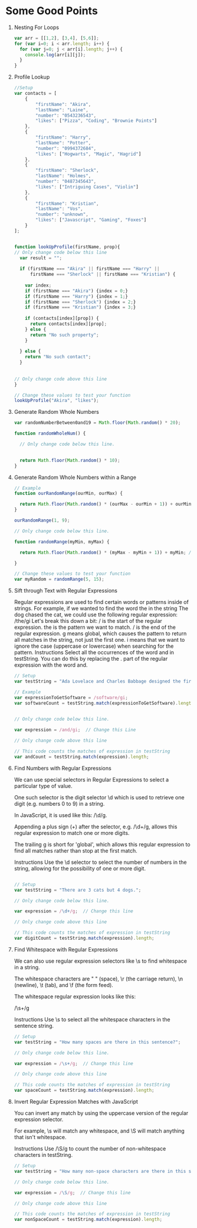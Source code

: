 # Some Good Points

1. Nesting For Loops
    ```javascript
    var arr = [[1,2], [3,4], [5,6]];
    for (var i=0; i < arr.length; i++) {
      for (var j=0; j < arr[i].length; j++) {
        console.log(arr[i][j]);
      }
    }
    ```

2. Profile Lookup
    ```javascript
    //Setup
    var contacts = [
        {
            "firstName": "Akira",
            "lastName": "Laine",
            "number": "0543236543",
            "likes": ["Pizza", "Coding", "Brownie Points"]
        },
        {
            "firstName": "Harry",
            "lastName": "Potter",
            "number": "0994372684",
            "likes": ["Hogwarts", "Magic", "Hagrid"]
        },
        {
            "firstName": "Sherlock",
            "lastName": "Holmes",
            "number": "0487345643",
            "likes": ["Intriguing Cases", "Violin"]
        },
        {
            "firstName": "Kristian",
            "lastName": "Vos",
            "number": "unknown",
            "likes": ["Javascript", "Gaming", "Foxes"]
        }
    ];


    function lookUpProfile(firstName, prop){
    // Only change code below this line
      var result = "";
      
      if (firstName === "Akira" || firstName === "Harry" ||
          firstName === "Sherlock" || firstName === "Kristian") {
        
        var index;
        if (firstName === "Akira") {index = 0;}
        if (firstName === "Harry") {index = 1;}
        if (firstName === "Sherlock") {index = 2;}
        if (firstName === "Kristian") {index = 3;}
        
        if (contacts[index][prop]) {
          return contacts[index][prop];
        } else {
          return "No such property";
        }
        
      } else {
        return "No such contact";
      }
      
      
    // Only change code above this line
    }

    // Change these values to test your function
    lookUpProfile("Akira", "likes");
    ```
3. Generate Random Whole Numbers
    ```javascript
    var randomNumberBetween0and19 = Math.floor(Math.random() * 20);

    function randomWholeNum() {

      // Only change code below this line.
      

      return Math.floor(Math.random() * 10);
    }
    ```
4. Generate Random Whole Numbers within a Range
    ```javascript
    // Example
    function ourRandomRange(ourMin, ourMax) {

      return Math.floor(Math.random() * (ourMax - ourMin + 1)) + ourMin;
    }

    ourRandomRange(1, 9);

    // Only change code below this line.

    function randomRange(myMin, myMax) {

      return Math.floor(Math.random() * (myMax - myMin + 1)) + myMin; // Change this line

    }

    // Change these values to test your function
    var myRandom = randomRange(5, 15);
    ```
5. Sift through Text with Regular Expressions

    Regular expressions are used to find certain words or patterns inside of strings.
    For example, if we wanted to find the word the in the string The dog chased
    the cat, we could use the following regular expression: /the/gi
    Let's break this down a bit:
    / is the start of the regular expression.
    the is the pattern we want to match.
    / is the end of the regular expression.
    g means global, which causes the pattern to return all matches in the string, not just the first one.
    i means that we want to ignore the case (uppercase or lowercase) when searching for the pattern.
    Instructions
    Select all the occurrences of the word and in testString.
    You can do this by replacing the . part of the regular expression with the word and.

    ```javascript
    // Setup
    var testString = "Ada Lovelace and Charles Babbage designed the first computer and the software that would have run on it.";

    // Example
    var expressionToGetSoftware = /software/gi;
    var softwareCount = testString.match(expressionToGetSoftware).length;
      

    // Only change code below this line.

    var expression = /and/gi;  // Change this Line

    // Only change code above this line

    // This code counts the matches of expression in testString
    var andCount = testString.match(expression).length;
    ```

6. Find Numbers with Regular Expressions

    We can use special selectors in Regular Expressions to select a particular type of value.

    One such selector is the digit selector \d which is used to retrieve one digit (e.g. numbers 0 to 9) in a string.

    In JavaScript, it is used like this: /\d/g.

    Appending a plus sign (+) after the selector, e.g. /\d+/g, allows this regular expression to match one or more digits.

    The trailing g is short for 'global', which allows this regular expression to find all matches rather than stop at the first match.

    Instructions
    Use the \d selector to select the number of numbers in the string, allowing for the possibility of one or more digit.

    ```javascript

    // Setup
    var testString = "There are 3 cats but 4 dogs.";

    // Only change code below this line.

    var expression = /\d+/g;  // Change this line

    // Only change code above this line

    // This code counts the matches of expression in testString
    var digitCount = testString.match(expression).length;

    ```

7.  Find Whitespace with Regular Expressions

    We can also use regular expression selectors like \s to find whitespace in a string.

    The whitespace characters are " " (space), \r (the carriage return), \n (newline), \t (tab), and \f (the form feed).

    The whitespace regular expression looks like this:

    /\s+/g

    Instructions
    Use \s to select all the whitespace characters in the sentence string.

    ```javascript
    // Setup
    var testString = "How many spaces are there in this sentence?";

    // Only change code below this line.

    var expression = /\s+/g;  // Change this line

    // Only change code above this line

    // This code counts the matches of expression in testString
    var spaceCount = testString.match(expression).length;
    ```

8.  Invert Regular Expression Matches with JavaScript

    You can invert any match by using the uppercase version of the regular expression selector.

    For example, \s will match any whitespace, and \S will match anything that isn't whitespace.

    Instructions
    Use /\S/g to count the number of non-whitespace characters in testString.

    ```javascript
    // Setup
    var testString = "How many non-space characters are there in this sentence?";

    // Only change code below this line.

    var expression = /\S/g;  // Change this line

    // Only change code above this line

    // This code counts the matches of expression in testString
    var nonSpaceCount = testString.match(expression).length;
    ```
